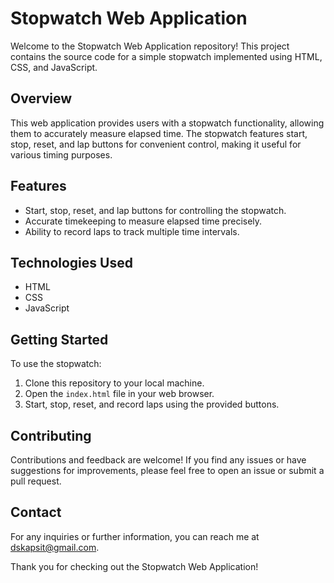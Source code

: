 # Stopwatch Web Application

Welcome to the Stopwatch Web Application repository! This project contains the source code for a simple stopwatch implemented using HTML, CSS, and JavaScript.

## Overview
This web application provides users with a stopwatch functionality, allowing them to accurately measure elapsed time. The stopwatch features start, stop, reset, and lap buttons for convenient control, making it useful for various timing purposes.

## Features
- Start, stop, reset, and lap buttons for controlling the stopwatch.
- Accurate timekeeping to measure elapsed time precisely.
- Ability to record laps to track multiple time intervals.

## Technologies Used
- HTML
- CSS
- JavaScript

## Getting Started
To use the stopwatch:
1. Clone this repository to your local machine.
2. Open the `index.html` file in your web browser.
3. Start, stop, reset, and record laps using the provided buttons.

## Contributing
Contributions and feedback are welcome! If you find any issues or have suggestions for improvements, please feel free to open an issue or submit a pull request.


## Contact
For any inquiries or further information, you can reach me at dskapsit@gmail.com.

Thank you for checking out the Stopwatch Web Application!
